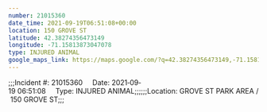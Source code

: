 ```yaml
---
number: 21015360
date_time: 2021-09-19T06:51:08+00:00
location: 150 GROVE ST
latitude: 42.38274356473149
longitude: -71.15813873047078
type: INJURED ANIMAL
google_maps_link: https://maps.google.com/?q=42.38274356473149,-71.15813873047078
---
```


;;;Incident #: 21015360     Date: 2021‐09‐19 06:51:08     Type: INJURED ANIMAL;;;;;;Location: GROVE ST PARK AREA / 150 GROVE ST;;;
